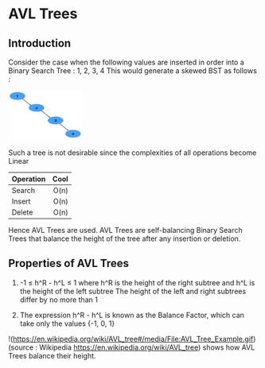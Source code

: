 # AVL Trees

## Introduction

Consider the case when the following values are inserted in order into a Binary Search Tree : 1, 2, 3, 4
This would generate a skewed BST as follows :

<img src="./images/skewedBST.png" alt="Skewed BST"
	title="Skewed BST" width="150" height="100" />

Such a tree is not desirable since the complexities of all operations become Linear 

| Operation     |  Cool  |
| ------------- | -----: |
|     Search    |  O(n)  |
|     Insert    |  O(n)  |
|     Delete    |  O(n)  |

Hence AVL Trees are used. AVL Trees are self-balancing Binary Search Trees that balance the height of the tree after any insertion or deletion.

## Properties of AVL Trees

1. -1 ≤ h^R - h^L ≤ 1
	where h^R is the height of the right subtree and h^L is the height of the left subtree
The height of the left and right subtrees differ by no more than 1

2. The expression h^R - h^L is known as the Balance Factor, which can take only the values {-1, 0, 1}

!(https://en.wikipedia.org/wiki/AVL_tree#/media/File:AVL_Tree_Example.gif)
(source : Wikipedia https://en.wikipedia.org/wiki/AVL_tree) shows how AVL Trees balance their height.

